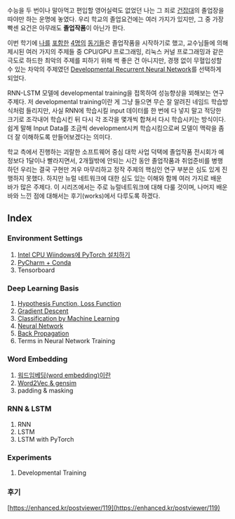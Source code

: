 수능을 두 번이나 말아먹고 편입할 영어실력도 없었던 나는 그 죄로 [건잡대](https://kuwiki.kr/w/%EA%B1%B4%EC%9E%A1%EB%8C%80)의 졸업장을 따야만 하는 운명에 놓였다. 우리 학교의 졸업요건에는 여러 가지가 있지만, 그 중 가장 빡센 요건은 아무래도 **졸업작품**이 아닌가 한다.

이번 학기에 [나를](https://github.com/3jins/D-RNN) [포함한](https://github.com/poqw/D-RNN) [4명의](https://github.com/skrudtn/D-RNN) [동기들](https://github.com/wooyongha/D-RNN)은 졸업작품을 시작하기로 했고, 교수님들에 의해 제시된 여러 가지의 주제들 중 CPU/GPU 프로그래밍, 리눅스 커널 프로그래밍과 같은 극도로 하드한 최악의 주제를 피하기 위해 썩 좋은 건 아니지만, 경쟁 없이 무혈입성할 수 있는 차악의 주제였던 [Developmental Recurrent Neural Network](https://github.com/NineDegis/D-RNN)를 선택하게 되었다. 

RNN-LSTM 모델에 developmental training을 접목하여 성능향상을 꾀해보는 연구주제다. 저 developmental training이란 게 그냥 들으면 무슨 잘 알려진 네임드 학습방식처럼 들리지만, 사실 RNN에 학습시킬 input 데이터를 한 번에 다 넣지 말고 적당한 크기로 조각내어 학습시킨 뒤 다시 각 조각을 몇개씩 합쳐서 다시 학습시키는 방식이다. 쉽게 말해 Input Data를 조금씩 development시켜 학습시킴으로써 모델이 맥락을 좀 더 잘 이해하도록 만들어보겠다는 의미다. 

학교 측에서 진행하는 괴랄한 소프트웨어 중심 대학 사업 덕택에 졸업작품 전시회가 예정보다 1달이나 빨라지면서, 2개월밖에 안되는 시간 동안 졸업작품과 취업준비를 병행하던 우리는 결국 구현만 겨우 마무리하고 정작 주제의 핵심인 연구 부분은 심도 있게 진행하지 못했다. 하지만 뉴럴 네트워크에 대한 심도 있는 이해와 함께 여러 가지로 배운 바가 많은 주제다. 이 시리즈에서는 주로 뉴럴네트워크에 대해 다룰 것이며, 나머지 배운 바와 느낀 점에 대해서는 후기(works)에서 다루도록 하겠다.



## Index

### Environment Settings

1. [Intel CPU Wiindows에 PyTorch 설치하기](https://enhanced.kr/postviewer/92)
2. [PyCharm + Conda](https://enhanced.kr/postviewer/91)
3. Tensorboard

### Deep Learning Basis

1. [Hypothesis Function, Loss Function](https://enhanced.kr/postviewer/101)
2. [Gradient Descent](https://enhanced.kr/postviewer/103)
3. [Classification by Machine Learning](https://enhanced.kr/postviewer/104)
4. [Neural Network](https://enhanced.kr/postviewer/105)
5. [Back Propagation](https://enhanced.kr/postviewer/110)
6. Terms in Neural Network Training

### Word Embedding

1. [워드임베딩(word embedding)이란](https://enhanced.kr/postviewer/108)
2. [Word2Vec & gensim](https://enhanced.kr/postviewer/109)
3. padding & masking

### RNN & LSTM

1. RNN
2. LSTM
3. LSTM with PyTorch

### Experiments

1. Developmental Training

### 후기

[https://enhanced.kr/postviewer/119](https://enhanced.kr/postviewer/119)
